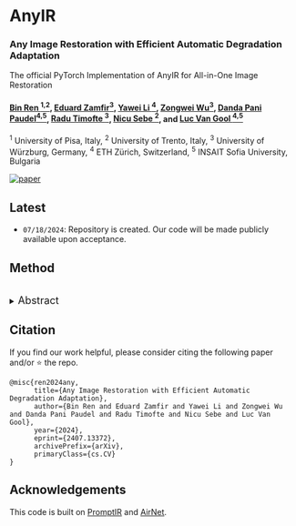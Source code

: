 # AnyIR
### Any Image Restoration with Efficient Automatic Degradation Adaptation

The official PyTorch Implementation of AnyIR for All-in-One Image Restoration


#### [Bin Ren <sup>1,2</sup>](https://amazingren.github.io/), [Eduard Zamfir<sup>3</sup>](https://eduardzamfir.github.io), [Yawei Li <sup>4</sup>](https://yaweili.bitbucket.io/), [Zongwei Wu<sup>3</sup>](https://sites.google.com/view/zwwu/accueil), [Danda Pani Paudel<sup>4,5</sup>](https://people.ee.ethz.ch/~paudeld/), [Radu Timofte <sup>3</sup>](https://www.informatik.uni-wuerzburg.de/computervision/), [Nicu Sebe <sup>2</sup>](https://scholar.google.com/citations?user=stFCYOAAAAAJ&hl=en), and [Luc Van Gool <sup>4,5</sup>](https://scholar.google.com/citations?user=TwMib_QAAAAJ&hl=en)

<sup>1</sup> University of Pisa, Italy,
<sup>2</sup> University of Trento, Italy,
<sup>3</sup> University of Würzburg, Germany,
<sup>4</sup> ETH Zürich, Switzerland,
<sup>5</sup> INSAIT Sofia University, Bulgaria

[![paper](https://img.shields.io/badge/arXiv-Paper-<COLOR>.svg)](https://arxiv.org/pdf/2407.13372)
<!-- [![project](https://img.shields.io/badge/project-page-brightgreen)](https://eduardzamfir.github.io/daair/) -->


## Latest
- `07/18/2024`: Repository is created. Our code will be made publicly available upon acceptance. 


## Method
<br>
<details>
  <summary>
  <font size="+1">Abstract</font>
  </summary>
Reconstructing missing details from degraded low-quality inputs poses a significant challenge. Recent progress in image restoration has demonstrated the efficacy of learning large models capable of addressing various degradations simultaneously. 
With the emergence of mobile devices, there is a growing demand for an efficient model to restore any degraded image for better perceptual quality. However, existing models often require specific learning modules tailored for each degradation, resulting in complex architectures and high computation costs. Different from previous work, in this paper, we propose a unified manner to achieve joint embedding by leveraging the inherent similarities across various degradations for efficient and comprehensive restoration. Specifically, we first dig into the sub-latent space of each input to analyze the key components and reweight their contributions in a gated manner. The intrinsic awareness is further integrated with contextualized attention in an X-shaped scheme, maximizing local-global intertwining. Extensive comparison on benchmarking all-in-one restoration setting validates our efficiency and effectiveness, i.e., our network sets new SOTA records while reducing model complexity by approximately \textbf{-82\%} in trainable parameters and \textbf{-85\%} in FLOPs. Our code will be made publicly available upon acceptance.
</details>



## Citation

If you find our work helpful, please consider citing the following paper and/or ⭐ the repo.
```
@misc{ren2024any,
      title={Any Image Restoration with Efficient Automatic Degradation Adaptation}, 
      author={Bin Ren and Eduard Zamfir and Yawei Li and Zongwei Wu and Danda Pani Paudel and Radu Timofte and Nicu Sebe and Luc Van Gool},
      year={2024},
      eprint={2407.13372},
      archivePrefix={arXiv},
      primaryClass={cs.CV}
}
```


## Acknowledgements

This code is built on [PromptIR](https://github.com/va1shn9v/PromptIR) and [AirNet](https://github.com/XLearning-SCU/2022-CVPR-AirNet).